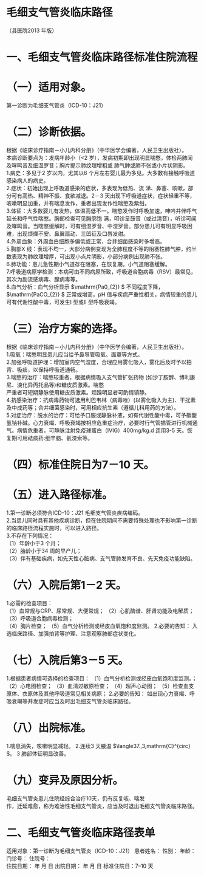 # 毛细支气管炎临床路径  
（县医院2013 年版）  
# 一、毛细支气管炎临床路径标准住院流程  
# （一）适用对象。  
第一诊断为毛细支气管炎（ICD-10：J21）  
#  （二）诊断依据。  
根据《临床诊疗指南－小儿内科分册》（中华医学会编著，人民卫生出版社）。  
本病诊断要点为：发病年龄小（<2 岁），发病初期即出现明显喘憋，体检两肺闻及哮鸣音及细湿罗音；胸片提示肺纹理增粗或 肺气肿或肺不张或小片状阴影。  
1.病史：多见于2 岁以内，尤其以6 个月左右婴儿最为多见。大多数有接触呼吸道感染病人的病史。  
2.症状：初始出现上呼吸道感染的症状，多表现为低热、流 涕、鼻塞、咳嗽，部分可有高热、精神不振、食欲减退。2－3 天出现下呼吸道症状，症状轻重不等，咳嗽明显加重，并有喘息发作，重者出现发作性喘憋及紫绀。  
3.体征：大多数婴儿有发热，体温高低不一。喘憋发作时呼吸加速，呻吟并伴呼气延长和呼气性喘憋。胸部检查可见胸廓饱 满，叩诊呈鼓音（或过清音），听诊可闻及哮鸣音。当喘憋缓解时，可有细湿罗音、中湿罗音。部分患儿可有明显呼吸困难，出现烦燥不安、鼻翼扇动、三凹征及口唇发绀。  
4.外周血象：外周血白细胞多偏低或正常，合并细菌感染时多增高。  
5.胸部X 线：表现不均一，大部分病例变现为全肺程度不等的阻塞性肺气肿，约半数表现为肺纹理增厚，可出现小点片阴影，小部分病例出现肺不张。  
6.肺功能：患儿急性期小气道存在阻塞，在恢复期，小气道阻塞缓解。  
7.呼吸道病原学检测：本病可由不同病原所致，呼吸道合胞病毒（RSV）最常见，其次为副流感病毒、腺病毒等。  
8.血气分析：血气分析显示 $\mathrm{Pa0_{2}} $ 不同程度下降， $\mathrm{PaCO_{2}} $ 正常或增高，pH 值与疾病严重性相关，病情较重的患儿可有代谢性酸中毒，可发生I 型或II 型呼吸衰竭。  
# （三）治疗方案的选择。  
根据《临床诊疗指南－小儿内科分册》（中华医学会编著，人民卫生出版社）。  
1.吸氧：喘憋明显患儿应当给予鼻导管吸氧、面罩等方式。  
2.加强呼吸道护理：增加室内空气湿度，合理应用雾化吸入，雾化后及时予以拍背、吸痰，以保持呼吸道通畅。  
3.喘憋的治疗：喘憋较重者，根据病情吸入支气管扩张药物 (如沙丁胺醇、博利康尼、溴化异丙托品等)和糖皮质激素。喘憋  
严重者可短期静脉使用糖皮质激素。烦躁明显者可酌情镇静。  
4.抗感染治疗：抗病毒药物可选用利巴韦林（病毒唑）(以雾化吸入为主)、干扰素及中成药等；合并细菌感染时，可用相应抗生素（遵循儿科用药的方法）。  
5.对症治疗：脱水的治疗：可给予口服或静脉补液，如有代谢性酸中毒，可予碳酸氢钠补碱。心力衰竭、呼吸衰竭按相应危重症治疗，必要时行气管插管进行机械通气。病情危重者，可静脉注射免疫球蛋白（IVIG）400mg/kg.d 连用3-5 天。恢复期可用祛痰药:细辛脑、氨溴索等。  
# （四）标准住院日为7－10 天。  
#     （五）进入路径标准。  
1.第一诊断必须符合ICD-10：J21 毛细支气管炎疾病编码。  
2.当患儿同时具有其他疾病诊断，但在住院期间不需要特殊处理也不影响第一诊断的临床路径流程实施时，可以进入路径。  
3.不存在下列情况：  
（1）年龄小于3 个月；  
（2）胎龄小于34 周的早产儿；  
（3）伴有基础疾病，如先天性心脏病、支气管肺发育不良、先天免疫功能缺陷。  
#   （六）入院后第1－2 天。  
1.必需的检查项目：  
（1）血常规与CRP、尿常规、大便常规；   （2）心肌酶谱、肝肾功能及电解质；   （3）呼吸道合胞病毒检测；  
（4）胸片检查； （5）血气分析检测或经皮血氧饱和度监测。 2.必要的告知： 入选临床路径、加强拍背等护理、注意观察肺部症状变化。  
# （七）入院后第3－5 天。  
1.根据患者病情可选择的检查项目：  （1）血气分析检测或经皮血氧饱和度监测。； （2）心电图检查；  （3）血清过敏原检查； （4）超声心动图； （5）检查血支原体、衣原体及其他呼吸道常见相关病原； 2.必要的告知： 如出现心力衰竭、呼吸衰竭等并发症时应当及时出毛细支气管炎临床路径。  
# （八）出院标准。  
1.喘息消失，咳嗽明显减轻。   2.连续3 天腋温 $\langle37.\,3\,mathrm{C}^{circ} $。   3 肺部体征明显改善。  
# （九）变异及原因分析。  
毛细支气管炎患儿住院经综合治疗10天，仍有反复咳、喘发  
作，迁延难愈，称为难治性毛细支气管炎，应当及时退出毛细支气管炎临床路径。  
# 二、毛细支气管炎临床路径表单  
适用对象：第一诊断为毛细支气管炎（ICD-10：J21）   患者姓名：           性别：     年龄：    门诊号：       住院号：  
住院日期：     年   月   日 出院日期：     年   月  日  标准住院日：7–10 天  
